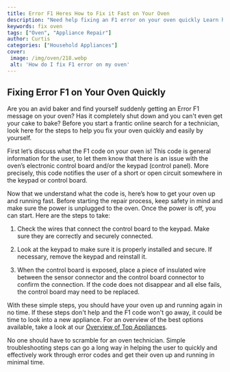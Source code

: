 ```yaml
---
title: Error F1 Heres How to Fix it Fast on Your Oven
description: "Need help fixing an F1 error on your oven quickly Learn how to identify the issue and fix it fast in this easy-to-follow blog post"
keywords: fix oven
tags: ["Oven", "Appliance Repair"]
author: Curtis
categories: ["Household Appliances"]
cover: 
 image: /img/oven/218.webp
 alt: 'How do I fix F1 error on my oven'
---
```

## Fixing Error F1 on Your Oven Quickly

Are you an avid baker and find yourself suddenly getting an Error F1 message on your oven? Has it completely shut down and you can't even get your cake to bake? Before you start a frantic online search for a technician, look here for the steps to help you fix your oven quickly and easily by yourself.

First let’s discuss what the F1 code on your oven is! This code is general information for the user, to let them know that there is an issue with the oven’s electronic control board and/or the keypad (control panel). More precisely, this code notifies the user of a short or open circuit somewhere in the keypad or control board.

Now that we understand what the code is, here’s how to get your oven up and running fast. Before starting the repair process, keep safety in mind and make sure the power is unplugged to the oven. Once the power is off, you can start. Here are the steps to take:

1. Check the wires that connect the control board to the keypad. Make sure they are correctly and securely connected.

2. Look at the keypad to make sure it is properly installed and secure. If necessary, remove the keypad and reinstall it.

3. When the control board is exposed, place a piece of insulated wire between the sensor connector and the control board connector to confirm the connection. If the code does not disappear and all else fails, the control board may need to be replaced.

With these simple steps, you should have your oven up and running again in no time. If these steps don't help and the F1 code won't go away, it could be time to look into a new appliance. For an overview of the best options available, take a look at our [Overview of Top Appliances](./pages/appliance-overview).

No one should have to scramble for an oven technician. Simple troubleshooting steps can go a long way in helping the user to quickly and effectively work through error codes and get their oven up and running in minimal time.
